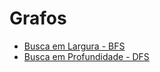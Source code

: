 # Grafos

- [Busca em Largura - BFS]
- [Busca em Profundidade - DFS]




[Busca em Largura - BFS]: https://github.com/alexistoigo/lab/blob/master/Grafos/rep/bfs.md#busca-em-largura---bfs
[Busca em Profundidade - DFS]: https://github.com/alexistoigo/lab/blob/master/Grafos/rep/dfs.md#busca-em-profundidade---dfs